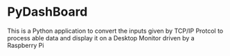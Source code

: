 # PyDashBoard
This is a Python application to convert the inputs given by TCP/IP Protcol to process able data and display it on a Desktop Monitor driven by a Raspberry Pi
